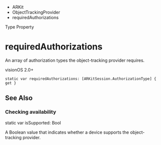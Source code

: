 

- ARKit
- ObjectTrackingProvider
-  requiredAuthorizations 

Type Property

# requiredAuthorizations

An array of authorization types the object-tracking provider requires.

visionOS 2.0+

``` source
static var requiredAuthorizations: [ARKitSession.AuthorizationType] { get }
```

## See Also

### Checking availability

static var isSupported: Bool

A Boolean value that indicates whether a device supports the object-tracking provider.

